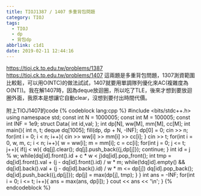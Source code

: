 ```yaml
---
title: TIOJ1387 / 1407 多重背包問題
category: TIOJ
tags:
  - TIOJ
  - dp
  - 背包dp
abbrlink: c1d1
date: 2019-02-11 12:44:16
---
```

https://tioj.ck.tp.edu.tw/problems/1387
https://tioj.ck.tp.edu.tw/problems/1407
這兩題是多重背包問題，1307測資範圍比較鬆，可以用O(NTC)的做法試試，1407就要用單調隊列優化來AC(複雜度為O(NT))。我在解1407時，因為deque放迴圈，所以吃了TLE，後來才想到要放迴圈外面，我原本是想讓它自動clear，沒想到要付出時間代價。
<!-- more -->
附上TIOJ1407的code
{% codeblock lang:cpp %}
#include <bits/stdc++.h>
using namespace std;
const int N = 1000005;
const int M = 100005;
const int INF = 1e9;
struct Data{
    int id,val;
};
int dp[N], ww[M], mm[M], cc[M];
int main(){
    int n, t;
    deque<Data> dq[1005];
    fill(dp, dp + N, -INF);
    dp[0] = 0;
    cin >> n;
    for(int i = 0; i < n; i++){
        cin >> ww[i] >> mm[i] >> cc[i];
    }
    cin >> t;
    for(int i = 0, w, m, c; i < n; i++){
        w = ww[i]; m = mm[i]; c = cc[i];
        for(int j = 0; j <= t; j++){
            if(j < w){
                dq[j].clear();
                dq[j].push_back({j,dp[j]});
                continue;
            }
            int id = j % w;
            while(dq[id].front().id + c * w < j)dq[id].pop_front();
            int tmp = dq[id].front().val + (j - dq[id].front().id) / w * m;
            while(!dq[id].empty() && dq[id].back().val + (j - dq[id].back().id) / w * m <= dp[j])
                dq[id].pop_back();
            dq[id].push_back({j,dp[j]});
            dp[j] = max(dp[j], tmp);
        }
    }
    int ans = -INF;
    for(int i = 0; i <= t; i++){
        ans = max(ans, dp[i]);
    }
    cout << ans << '\n';
}
{% endcodeblock %}